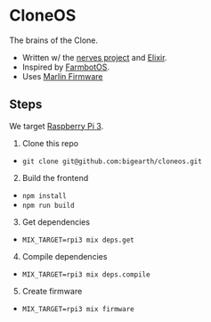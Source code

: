 # CloneOS

The brains of the Clone.

* Written w/ the [nerves project](http://nerves-project.org/) and [Elixir](http://elixir-lang.org/).
* Inspired by [FarmbotOS](https://github.com/FarmBot/farmbot_os).
* Uses [Marlin Firmware](http://marlinfw.org/)

## Steps

We target [Raspberry Pi 3](https://www.raspberrypi.org/products/raspberry-pi-3-model-b/).

1. Clone this repo
  * `git clone git@github.com:bigearth/cloneos.git`
2. Build the frontend
  * `npm install`
  * `npm run build`
3. Get dependencies
  * `MIX_TARGET=rpi3 mix deps.get`
4. Compile dependencies
  * `MIX_TARGET=rpi3 mix deps.compile`
5. Create firmware
  * `MIX_TARGET=rpi3 mix firmware`

